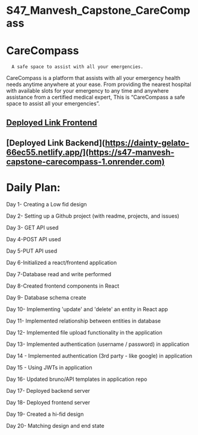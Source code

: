# S47_Manvesh_Capstone_CareCompass




  # CareCompass 

      A safe space to assist with all your emergencies.

CareCompass is a platform that assists with all your emergency health needs anytime anywhere at your ease. 
From providing the nearest hospital with available slots for your emergency to any time and anywhere assistance from a certified medical expert, This is “CareCompass a safe space to assist all your emergencies”.

## [Deployed Link Frontend](https://dainty-gelato-66ec55.netlify.app/)


## [Deployed Link Backend](https://dainty-gelato-66ec55.netlify.app/](https://s47-manvesh-capstone-carecompass-1.onrender.com)


# Daily Plan:
Day 1- Creating a Low fid design


Day 2-  Setting up a Github project (with readme, projects, and issues)


Day 3- GET API used


Day 4-POST API used


Day 5-PUT API used


Day 6-Initialized a react/frontend application


Day 7-Database read and write performed


Day 8-Created frontend components in React


Day 9- Database schema create


Day 10- Implementing 'update' and 'delete' an entity in React app


Day 11-  Implemented relationship between entities in database


Day 12- Implemented file upload functionality in the application


Day 13-  Implemented authentication (username / password) in application


Day 14 - Implemented authentication (3rd party - like google) in application


Day 15 - Using JWTs in application


Day 16- Updated bruno/API templates in application repo


Day 17-  Deployed backend server


Day 18-  Deployed frontend server


Day 19-  Created a hi-fid design


Day 20-  Matching design and end state















